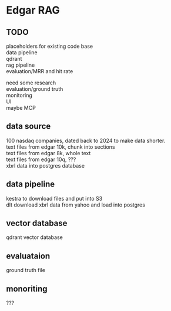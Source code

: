 # Edgar RAG
## TODO
placeholders for existing code base   
data pipeline   
qdrant   
rag pipeline   
evaluation/MRR and hit rate    
   
need some research   
evaluation/ground truth   
monitoring   
UI   
maybe MCP   

## data source
100 nasdaq companies, dated back to 2024 to make data shorter.   
text files from edgar 10k, chunk into sections   
text files from edgar 8k, whole text    
text files from edgar 10q, ???   
xbrl data into postgres database   

## data pipeline
kestra to download files and put into S3   
dlt download xbrl data from yahoo and load into postgres   

## vector database
qdrant vector database    

## evaluataion
ground truth file   


## monoriting
???   